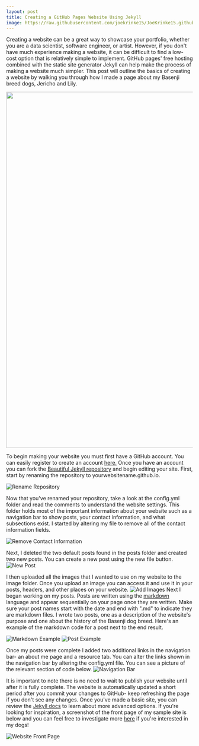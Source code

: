 ```yaml
---
layout: post
title: Creating a GitHub Pages Website Using Jekyll
image: https://raw.githubusercontent.com/joekrinke15/JoeKrinke15.github.io/master/img/website.png
---
```


Creating a website can be a great way to showcase  your portfolio, whether you are a data scientist, software engineer, or artist. However, if you don't have much experience making a website, it can be difficult to find a low-cost option that is relatively simple to implement. GitHub pages' free hosting combined with the static site generator Jekyll can help make the process of making a website much simpler. This post will outline the basics of creating a website by walking you through how I made a page about my Basenji breed dogs, Jericho and Lily. 

<p align="center">
  <img width="720" height="960" src="https://raw.githubusercontent.com/joekrinke15/JoeKrinke15.github.io/master/img/BothDogs.jpg">
</p>

To begin making your website you must first have a GitHub account. You can easily register to create an account [here.](https://github.com/pricing) Once you have an account you can fork the [Beautiful Jekyll repository](https://github.com/daattali/beautiful-jekyll) and begin editing your site. First, start by renaming the repository to yourwebsitename.github.io.

![Rename Repository](https://raw.githubusercontent.com/joekrinke15/JoeKrinke15.github.io/master/img/RenameSite.PNG)

Now that you've renamed your repository, take a look at the config.yml folder and read the comments to understand the website settings. This folder holds most of the important information about your website such as a navigation bar to show posts, your contact information, and what subsections exist. I started by altering my file to remove all of the contact information fields.

![Remove Contact Information](https://raw.githubusercontent.com/joekrinke15/JoeKrinke15.github.io/master/img/RemoveSocialMediaButtons.PNG)

Next, I deleted the two default posts found in the posts folder and created two new posts. You can create a new post using the new file button.
![New Post](https://github.com/joekrinke15/JoeKrinke15.github.io/blob/master/img/CreateNewPost.PNG?raw=truePosts)

I then uploaded all the images that I wanted to use on my website to the image folder. Once you upload an image you can access it and use it in your posts, headers, and other places on your website. 
![Add Images](https://raw.githubusercontent.com/joekrinke15/JoeKrinke15.github.io/master/img/AddingImages.PNG)
Next I began working on my posts. Posts are written using the [markdown](https://www.markdowntutorial.com/) language and appear sequentially on your page once they are written. Make sure your post names start with the date and end with ".md" to indicate they are markdown files. I wrote two posts, one as a description of the website's purpose and one about the history of the Basenji dog breed.  Here's an example of the markdown code for a post next to the end result. 

![Markdown Example](https://raw.githubusercontent.com/joekrinke15/JoeKrinke15.github.io/master/markdownexample.PNG)
![Post Example](https://github.com/joekrinke15/JoeKrinke15.github.io/blob/master/PostOutputExample.PNG?raw=true)

Once my posts were complete I added two additional links in the navigation bar- an about me page and a resource tab. You can alter the links shown in the navigation bar by altering the config.yml file. You can see a picture of the relevant section of code below. 
![Navigation Bar](https://github.com/joekrinke15/JoeKrinke15.github.io/blob/master/img/NavBar.PNG?raw=true)

It is important to note there is no need to wait to publish your website until after it is fully complete. The website is automatically updated a short period after you commit your changes to GitHub- keep refreshing the page if you don't see any changes. Once you've made a basic site, you can review the [Jekyll docs](https://jekyllrb.com/docs/) to learn about more advanced options. If you're looking for inspiration, a screenshot of the front page of my sample site is below and you can feel free to investigate more [here](lilyandjericho.github.io) if you're interested in my dogs!

![Website Front Page](https://raw.githubusercontent.com/joekrinke15/JoeKrinke15.github.io/master/img/WebsiteFrontPage.PNG)
